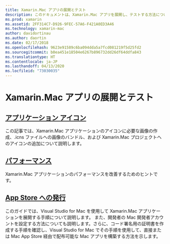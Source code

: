 ```yaml
---
title: Xamarin.Mac アプリの展開とテスト
description: このドキュメントは、Xamarin.Mac アプリを展開し、テストする方法について説明しているさまざまなガイドにリンクされています。 リンク先のガイドでは、アプリケーション アイコン、パフォーマンス、App Store への公開について説明しています。
ms.prod: xamarin
ms.assetid: 2FF314C7-D926-9FEC-57A6-F421A0ED3A46
ms.technology: xamarin-mac
author: davidortinau
ms.author: daortin
ms.date: 02/17/2018
ms.openlocfilehash: 9623e91589c6ba094dda5a7fcd081219f5d25fd2
ms.sourcegitcommit: b0ea451e18504e6267b896732dd26df64ddfa843
ms.translationtype: HT
ms.contentlocale: ja-JP
ms.lasthandoff: 04/13/2020
ms.locfileid: "73030035"
---
```

# <a name="deploying-and-testing-xamarinmac-apps"></a>Xamarin.Mac アプリの展開とテスト

## <a name="application-icon"></a>[アプリケーション アイコン](app-icon.md)

この記事では、Xamarin.Mac アプリケーションのアイコンに必要な画像の作成、.icns ファイルへの画像のバンドル、および Xamarin.Mac プロジェクトへのアイコンの追加について説明します。

## <a name="performance"></a>[パフォーマンス](performance.md)

Xamarin.Mac アプリケーションのパフォーマンスを改善するためのヒントです。

## <a name="publishing-to-the-app-store"></a>[App Store への発行](publishing-to-the-app-store/index.md)

このガイドでは、Visual Studio for Mac を使用して Xamarin.Mac アプリケーションを展開する手順について説明します。 また、開発者の Mac 開発者アカウントを設定する方法についても説明します。さらに、コード署名用の証明書を作成する手順を確認し、Visual Studio for Mac でその手順を使用して、直接または Mac App Store 経由で配布可能な Mac アプリを構築する方法を示します。
